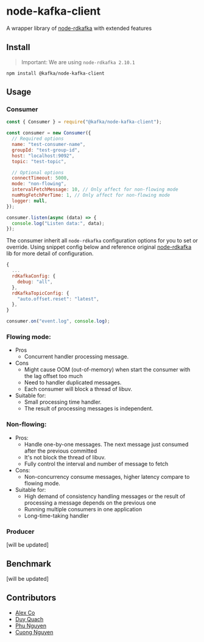# node-kafka-client

A wrapper library of [node-rdkafka](https://github.com/Blizzard/node-rdkafka) with extended features

## Install

> Important: We are using `node-rdkafka 2.10.1`

`npm install @kafka/node-kafka-client`

## Usage

### Consumer

```js
const { Consumer } = require("@kafka/node-kafka-client");

const consumer = new Consumer({
  // Required options
  name: "test-consumer-name",
  groupId: "test-group-id",
  host: "localhost:9092",
  topic: "test-topic",

  // Optional options
  connectTimeout: 5000,
  mode: "non-flowing",
  intervalFetchMessage: 10, // Only affect for non-flowing mode
  numMsgFetchPerTime: 1, // Only affect for non-flowing mode
  logger: null,
});

consumer.listen(async (data) => {
  console.log("Listen data:", data);
});
```

The consumer inherit all `node-rdkafka` configuration options for you to set or override. Using snippet config below and reference original [node-rdkafka](https://github.com/Blizzard/node-rdkafka) lib for more detail of configuration.

```js
{
  ...
  rdKafkaConfig: {
    debug: "all",
  },
  rdKafkaTopicConfig: {
    "auto.offset.reset": "latest",
  },
}
```

```js
consumer.on("event.log", console.log);
```

### Flowing mode:

- Pros
  - Concurrent handler processing message.
- Cons
  - Might cause OOM (out-of-memory) when start the consumer with the lag offset too much
  - Need to handler duplicated messages.
  - Each consumer will block a thread of libuv.
- Suitable for:
  - Small processing time handler.
  - The result of processing messages is independent.

### Non-flowing:

- Pros:
  - Handle one-by-one messages. The next message just consumed after the previous committed
  - It's not block the thread of libuv.
  - Fully control the interval and number of message to fetch
- Cons:
  - Non-concurrency consume messages, higher latency compare to flowing mode.
- Suitable for:
  - High demand of consistency handling messages or the result of processing a message depends on the previous one
  - Running multiple consumers in one application
  - Long-time-taking handler

### Producer

[will be updated]

## Benchmark

[will be updated]

## Contributors

- [Alex Co](https://github.com/onimsha)
- [Duy Quach](https://github.com/quachduyy)
- [Phu Nguyen](https://github.com/phunguyen19)
- [Cuong Nguyen](https://github.com/CuongNgMan)